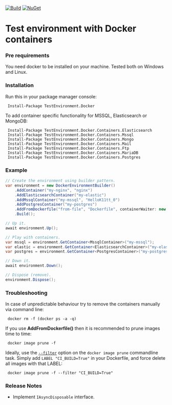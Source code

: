 [![Build](https://github.com/Deffiss/testenvironment-docker/workflows/Build/badge.svg)](https://github.com/Deffiss/testenvironment-docker/actions?query=workflow%3ABuild)  [![NuGet](https://img.shields.io/nuget/v/TestEnvironment.Docker.svg)](https://www.nuget.org/packages/TestEnvironment.Docker/)

# Test environment with Docker containers

### Pre requirements

You need docker to be installed on your machine. Tested both on Windows and Linux. 

### Installation

Run this in your package manager console:

```
 Install-Package TestEnvironment.Docker
```

To add container specific functionality for MSSQL, Elasticsearch or MongoDB:

```
 Install-Package TestEnvironment.Docker.Containers.Elasticsearch
 Install-Package TestEnvironment.Docker.Containers.Mssql
 Install-Package TestEnvironment.Docker.Containers.Mongo
 Install-Package TestEnvironment.Docker.Containers.Mail
 Install-Package TestEnvironment.Docker.Containers.Ftp
 Install-Package TestEnvironment.Docker.Containers.MariaDB
 Install-Package TestEnvironment.Docker.Containers.Postgres
```
### Example

```csharp
// Create the environment using builder pattern.
var environment = new DockerEnvironmentBuilder()
    .AddContainer("my-nginx", "nginx")
    .AddElasticsearchContainer("my-elastic")
    .AddMssqlContainer("my-mssql", "HelloK11tt_0")
    .AddPostgresContainer("my-postgres")
    .AddFromDockerfile("from-file", "Dockerfile", containerWaiter: new HttpContainerWaiter("/", httpPort: 8080))
    .Build();

// Up it.
await environment.Up();

// Play with containers.
var mssql = environment.GetContainer<MssqlContainer>("my-mssql");
var elastic = environment.GetContainer<ElasticsearchContainer>("my-elastic");
var postgres = environment.GetContainer<PostgresContainer>("my-postgres");

// Down it.
await environment.Down();

// Dispose (remove).
environment.Dispose();
```

### Troubleshooting

In case of unpredictable behaviour try to remove the containers manually via command line:

```
 docker rm -f (docker ps -a -q)
```

If you use **AddFromDockerfile()** then it is recommended to prune images time to time:

```
 docker image prune -f
```

Ideally, use the [`--filter`](https://docs.docker.com/engine/reference/commandline/image_prune/#filtering) option on the `docker image prune` commandline task.  Simply add `LABEL "CI_BUILD=True"` in your Dockerfile, and force delete all images with that LABEL:

```
 docker image prune -f --filter "CI_BUILD=True"
```

### Release Notes

* Implement `IAsyncDisposable` interface.
